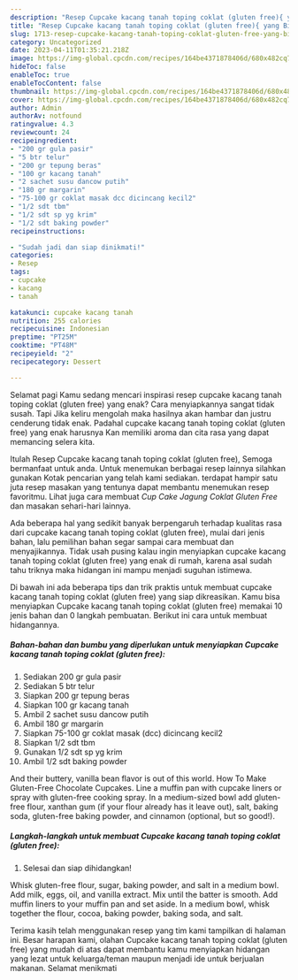 ```yaml
---
description: "Resep Cupcake kacang tanah toping coklat (gluten free){ yang Bisa Manjain Lidah,  Menu Buat lebaran"
title: "Resep Cupcake kacang tanah toping coklat (gluten free){ yang Bisa Manjain Lidah,  Menu Buat lebaran"
slug: 1713-resep-cupcake-kacang-tanah-toping-coklat-gluten-free-yang-bisa-manjain-lidah-menu-buat-lebaran
category: Uncategorized
date: 2023-04-11T01:35:21.218Z
image: https://img-global.cpcdn.com/recipes/164be4371878406d/680x482cq70/cupcake-kacang-tanah-toping-coklat-gluten-free-foto-resep-utama.jpg
hideToc: false
enableToc: true
enableTocContent: false
thumbnail: https://img-global.cpcdn.com/recipes/164be4371878406d/680x482cq70/cupcake-kacang-tanah-toping-coklat-gluten-free-foto-resep-utama.jpg
cover: https://img-global.cpcdn.com/recipes/164be4371878406d/680x482cq70/cupcake-kacang-tanah-toping-coklat-gluten-free-foto-resep-utama.jpg
author: Admin
authorAv: notfound
ratingvalue: 4.3
reviewcount: 24
recipeingredient:
- "200 gr gula pasir"
- "5 btr telur"
- "200 gr tepung beras"
- "100 gr kacang tanah"
- "2 sachet susu dancow putih"
- "180 gr margarin"
- "75-100 gr coklat masak dcc dicincang kecil2"
- "1/2 sdt tbm"
- "1/2 sdt sp yg krim"
- "1/2 sdt baking powder"
recipeinstructions:

- "Sudah jadi dan siap dinikmati!"
categories:
- Resep
tags:
- cupcake
- kacang
- tanah

katakunci: cupcake kacang tanah 
nutrition: 255 calories
recipecuisine: Indonesian
preptime: "PT25M"
cooktime: "PT48M"
recipeyield: "2"
recipecategory: Dessert

---
```



Selamat pagi Kamu sedang mencari inspirasi resep cupcake kacang tanah toping coklat (gluten free) yang enak? Cara menyiapkannya sangat tidak susah. Tapi Jika keliru mengolah maka hasilnya akan hambar dan justru cenderung tidak enak. Padahal cupcake kacang tanah toping coklat (gluten free) yang enak harusnya Kan memiliki aroma dan cita rasa yang dapat memancing selera kita.


Itulah Resep Cupcake kacang tanah toping coklat (gluten free), Semoga bermanfaat untuk anda. Untuk menemukan berbagai resep lainnya silahkan gunakan Kotak pencarian yang telah kami sediakan. terdapat hampir satu juta resep masakan yang tentunya dapat membantu menemukan resep favoritmu. Lihat juga cara membuat *Cup Cake Jagung Coklat Gluten Free* dan masakan sehari-hari lainnya.

Ada beberapa hal yang sedikit banyak berpengaruh terhadap kualitas rasa dari cupcake kacang tanah toping coklat (gluten free), mulai dari jenis bahan, lalu pemilihan bahan segar sampai cara membuat dan menyajikannya. Tidak usah pusing kalau ingin menyiapkan cupcake kacang tanah toping coklat (gluten free) yang enak di rumah, karena asal sudah tahu triknya maka hidangan ini mampu menjadi suguhan istimewa.


Di bawah ini ada beberapa tips dan trik praktis untuk membuat cupcake kacang tanah toping coklat (gluten free) yang siap dikreasikan. Kamu bisa menyiapkan Cupcake kacang tanah toping coklat (gluten free) memakai 10 jenis bahan dan 0 langkah pembuatan. Berikut ini cara untuk membuat hidangannya.

<!--inarticleads1-->

##### Bahan-bahan dan bumbu yang diperlukan untuk menyiapkan Cupcake kacang tanah toping coklat (gluten free):

1. Sediakan 200 gr gula pasir
1. Sediakan 5 btr telur
1. Siapkan 200 gr tepung beras
1. Siapkan 100 gr kacang tanah
1. Ambil 2 sachet susu dancow putih
1. Ambil 180 gr margarin
1. Siapkan 75-100 gr coklat masak (dcc) dicincang kecil2
1. Siapkan 1/2 sdt tbm
1. Gunakan 1/2 sdt sp yg krim
1. Ambil 1/2 sdt baking powder


And their buttery, vanilla bean flavor is out of this world. How To Make Gluten-Free Chocolate Cupcakes. Line a muffin pan with cupcake liners or spray with gluten-free cooking spray. In a medium-sized bowl add gluten-free flour, xanthan gum (if your flour already has it leave out), salt, baking soda, gluten-free baking powder, and cinnamon (optional, but so good!). 

<!--inarticleads2-->

##### Langkah-langkah untuk membuat Cupcake kacang tanah toping coklat (gluten free):


1. Selesai dan siap dihidangkan!

Whisk gluten-free flour, sugar, baking powder, and salt in a medium bowl. Add milk, eggs, oil, and vanilla extract. Mix until the batter is smooth. Add muffin liners to your muffin pan and set aside. In a medium bowl, whisk together the flour, cocoa, baking powder, baking soda, and salt. 

Terima kasih telah menggunakan resep yang tim kami tampilkan di halaman ini. Besar harapan kami, olahan Cupcake kacang tanah toping coklat (gluten free) yang mudah di atas dapat membantu kamu menyiapkan hidangan yang lezat untuk keluarga/teman maupun menjadi ide untuk berjualan makanan. Selamat menikmati
